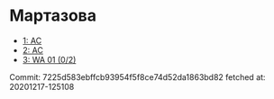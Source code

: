 # Мартазова
- [1: AC](1.md)
- [2: AC](2.md)
- [3: WA 01 (0/2)](3.md)

Commit: 7225d583ebffcb93954f5f8ce74d52da1863bd82
 fetched at: 20201217-125108
